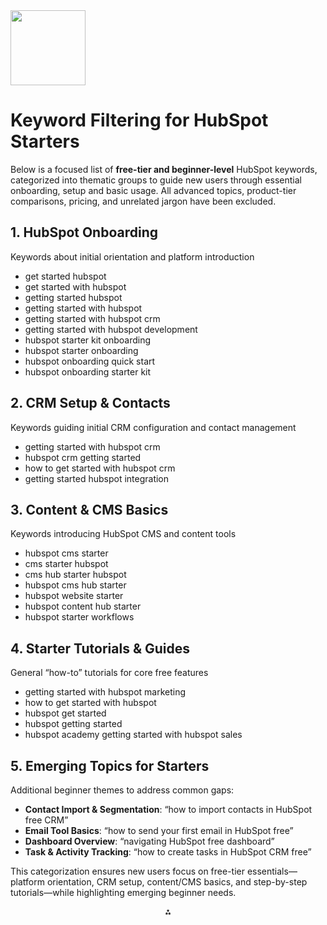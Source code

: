 <img src="https://r2cdn.perplexity.ai/pplx-full-logo-primary-dark%402x.png" class="logo" width="120"/>

# Keyword Filtering for HubSpot Starters

Below is a focused list of **free-tier and beginner-level** HubSpot keywords, categorized into thematic groups to guide new users through essential onboarding, setup and basic usage. All advanced topics, product-tier comparisons, pricing, and unrelated jargon have been excluded.

## 1. HubSpot Onboarding

Keywords about initial orientation and platform introduction

- get started hubspot
- get started with hubspot
- getting started hubspot
- getting started with hubspot
- getting started with hubspot crm
- getting started with hubspot development
- hubspot starter kit onboarding
- hubspot starter onboarding
- hubspot onboarding quick start
- hubspot onboarding starter kit


## 2. CRM Setup \& Contacts

Keywords guiding initial CRM configuration and contact management

- getting started with hubspot crm
- hubspot crm getting started
- how to get started with hubspot crm
- getting started hubspot integration


## 3. Content \& CMS Basics

Keywords introducing HubSpot CMS and content tools

- hubspot cms starter
- cms starter hubspot
- cms hub starter hubspot
- hubspot cms hub starter
- hubspot website starter
- hubspot content hub starter
- hubspot starter workflows


## 4. Starter Tutorials \& Guides

General “how-to” tutorials for core free features

- getting started with hubspot marketing
- how to get started with hubspot
- hubspot get started
- hubspot getting started
- hubspot academy getting started with hubspot sales


## 5. Emerging Topics for Starters

Additional beginner themes to address common gaps:

- **Contact Import \& Segmentation**: “how to import contacts in HubSpot free CRM”
- **Email Tool Basics**: “how to send your first email in HubSpot free”
- **Dashboard Overview**: “navigating HubSpot free dashboard”
- **Task \& Activity Tracking**: “how to create tasks in HubSpot CRM free”

This categorization ensures new users focus on free-tier essentials—platform orientation, CRM setup, content/CMS basics, and step-by-step tutorials—while highlighting emerging beginner needs.

<div style="text-align: center">⁂</div>

[^1]: hubspot-starter_broad-match_us_2025-07-26.csv

